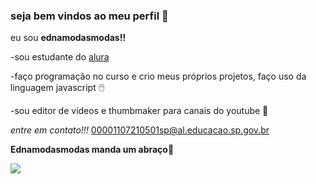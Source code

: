 ### seja bem vindos ao meu perfil 🍝

eu sou **ednamodasmodas!!**

-sou estudante do [alura](httpl://alura.com.br) 

-faço programação no curso e crio meus próprios projetos, faço uso da linguagem javascript 🖱️

-sou editor de vídeos e thumbmaker para canais do youtube 🎥

*entre em contato!!!*
00001107210501sp@al.educacao.sp.gov.br

**Ednamodasmodas manda um abraço**🥇

![](https://media.tenor.com/grGWLka3CK4AAAAM/skeleton-meme.gif)

